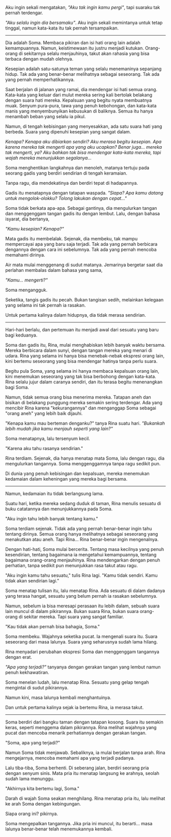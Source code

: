 Aku ingin sekali mengatakan, *"Aku tak ingin kamu pergi"*, tapi suaraku tak pernah terdengar.

*"Aku selalu ingin dia bersamaku"*. Aku ingin sekali memintanya untuk tetap tinggal, namun kata-kata itu tak pernah tersampaikan.

***

Dia adalah Soma. Membaca pikiran dan isi hati orang lain adalah kemampuannya. Namun, keistimewaan itu justru menjadi kutukan. Orang-orang di sekitarnya selalu menjauhinya, takut akan rahasia yang bisa terbaca dengan mudah olehnya.

Kesepian adalah satu-satunya teman yang selalu menemaninya sepanjang hidup. Tak ada yang benar-benar melihatnya sebagai seseorang. Tak ada yang pernah memperhatikannya.


Saat berjalan di jalanan yang ramai, dia mendengar isi hati semua orang. Kata-kata yang keluar dari mulut mereka sering kali bertolak belakang dengan suara hati mereka. Kepalsuan yang begitu nyata membuatnya muak. Senyum pura-pura, tawa yang penuh kebohongan, dan kata-kata manis yang menyembunyikan kebusukan di baliknya. Semua itu hanya menambah beban yang selalu ia pikul.

Namun, di tengah kebisingan yang menyesakkan, ada satu suara hati yang berbeda. Suara yang dipenuhi kesepian yang sangat dalam.

*Kenapa? Kenapa aku dibiarkan sendiri? Aku merasa begitu kesepian. Apa karena mereka tak mengerti apa yang aku ucapkan? Benar juga... mereka tak mengerti, ya? Aku bahkan tak bisa mendengar kata-kata mereka, tapi wajah mereka menunjukkan segalanya...*

Soma menghentikan langkahnya dan menoleh, matanya tertuju pada seorang gadis yang berdiri sendirian di tengah keramaian.

Tanpa ragu, dia mendekatinya dan berdiri tepat di hadapannya.

Gadis itu menatapnya dengan tatapan waspada. *"Siapa? Apa kamu datang untuk mengolok-olokku? Tolong lakukan dengan cepat..."*


Soma tidak berkata apa-apa. Sebagai gantinya, dia mengulurkan tangan dan menggenggam tangan gadis itu dengan lembut. Lalu, dengan bahasa isyarat, dia bertanya,

*"Kamu kesepian? Kenapa?"*

Mata gadis itu membelalak. Sejenak, dia membeku, tak mampu mempercayai apa yang baru saja terjadi. Tak ada yang pernah berbicara dengannya dengan cara ini sebelumnya. Tak ada yang pernah mencoba memahami dirinya.

Air mata mulai menggenang di sudut matanya. Jemarinya bergetar saat dia perlahan membalas dalam bahasa yang sama,

*"Kamu... mengerti?"*

Soma mengangguk.

Seketika, tangis gadis itu pecah. Bukan tangisan sedih, melainkan kelegaan yang selama ini tak pernah ia rasakan.

Untuk pertama kalinya dalam hidupnya, dia tidak merasa sendirian.

---

Hari-hari berlalu, dan pertemuan itu menjadi awal dari sesuatu yang baru bagi keduanya.

Soma dan gadis itu, Rina, mulai menghabiskan lebih banyak waktu bersama. Mereka berbicara dalam sunyi, dengan tangan mereka yang menari di udara. Rina yang selama ini hanya bisa menebak-nebak ekspresi orang lain, kini bertemu seseorang yang bisa mendengar hatinya tanpa perlu suara.

Begitu pula Soma, yang selama ini hanya membaca kepalsuan orang lain, kini menemukan seseorang yang tak bisa berbohong dengan kata-kata. Rina selalu jujur dalam caranya sendiri, dan itu terasa begitu menenangkan bagi Soma.

Namun, tidak semua orang bisa menerima mereka. Tatapan aneh dan bisikan di belakang punggung mereka semakin sering terdengar. Ada yang mencibir Rina karena "kekurangannya" dan menganggap Soma sebagai "orang aneh" yang lebih baik dijauhi.

"Kenapa kamu mau berteman denganku?" tanya Rina suatu hari. *"Bukankah lebih mudah jika kamu menjauh seperti yang lain?"*

Soma menatapnya, lalu tersenyum kecil.

"Karena aku tahu rasanya sendirian."

Rina terdiam. Sejenak, dia hanya menatap mata Soma, lalu dengan ragu, dia mengulurkan tangannya. Soma menggenggamnya tanpa ragu sedikit pun.

Di dunia yang penuh kebisingan dan kepalsuan, mereka menemukan kedamaian dalam keheningan yang mereka bagi bersama.

---

Namun, kedamaian itu tidak berlangsung lama.

Suatu hari, ketika mereka sedang duduk di taman, Rina menulis sesuatu di buku catatannya dan menunjukkannya pada Soma.

"Aku ingin tahu lebih banyak tentang kamu."

Soma terdiam sejenak. Tidak ada yang pernah benar-benar ingin tahu tentang dirinya. Semua orang hanya melihatnya sebagai seseorang yang menakutkan atau aneh. Tapi Rina... Rina benar-benar ingin mengenalnya.

Dengan hati-hati, Soma mulai bercerita. Tentang masa kecilnya yang penuh kesendirian, tentang bagaimana ia mengetahui kemampuannya, tentang bagaimana orang-orang menjauhinya. Rina mendengarkan dengan penuh perhatian, tanpa sedikit pun menunjukkan rasa takut atau ragu.

"Aku ingin kamu tahu sesuatu," tulis Rina lagi. "Kamu tidak sendiri. Kamu tidak akan sendirian lagi."

Soma menatap tulisan itu, lalu menatap Rina. Ada sesuatu di dalam dadanya yang terasa hangat, sesuatu yang belum pernah ia rasakan sebelumnya.

Namun, sebelum ia bisa meresapi perasaan itu lebih dalam, sebuah suara lain muncul di dalam pikirannya. Bukan suara Rina, bukan suara orang-orang di sekitar mereka. Tapi suara yang sangat familiar.

"Kau tidak akan pernah bisa bahagia, Soma."

Soma membeku. Wajahnya seketika pucat. Ia mengenali suara itu. Suara seseorang dari masa lalunya. Suara yang seharusnya sudah lama hilang.

Rina menyadari perubahan ekspresi Soma dan menggenggam tangannya dengan erat.

*"Apa yang terjadi?"* tanyanya dengan gerakan tangan yang lembut namun penuh kekhawatiran.

Soma menelan ludah, lalu menatap Rina. Sesuatu yang gelap tengah mengintai di sudut pikirannya.

Namun kini, masa lalunya kembali menghantuinya.

Dan untuk pertama kalinya sejak ia bertemu Rina, ia merasa takut.

---

Soma berdiri dari bangku taman dengan tatapan kosong. Suara itu semakin keras, seperti menggema dalam pikirannya. Rina melihat wajahnya yang pucat dan mencoba menarik perhatiannya dengan gerakan tangan.

"Soma, apa yang terjadi?"

Namun Soma tidak menjawab. Sebaliknya, ia mulai berjalan tanpa arah. Rina mengejarnya, mencoba memahami apa yang terjadi padanya.

Lalu tiba-tiba, Soma berhenti. Di seberang jalan, berdiri seorang pria dengan senyum sinis. Mata pria itu menatap langsung ke arahnya, seolah sudah lama menunggu.

"Akhirnya kita bertemu lagi, Soma."

Darah di wajah Soma seakan menghilang. Rina menatap pria itu, lalu melihat ke arah Soma dengan kebingungan.

Siapa orang ini? pikirnya.

Soma mengepalkan tangannya. Jika pria ini muncul, itu berarti... masa lalunya benar-benar telah menemukannya kembali.